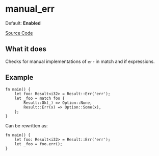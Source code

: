 # manual_err

Default: **Enabled**

[Source Code](https://github.com/software-mansion/cairo-lint/tree/main/src/lints/manual/manual_err.rs#L40)

## What it does

Checks for manual implementations of `err` in match and if expressions.

## Example

```cairo
fn main() {
    let foo: Result<i32> = Result::Err('err');
    let _foo = match foo {
        Result::Ok(_) => Option::None,
        Result::Err(x) => Option::Some(x),
    };
}
```

Can be rewritten as:

```cairo
fn main() {
    let foo: Result<i32> = Result::Err('err');
    let _foo = foo.err();
}
```
